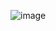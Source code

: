 ![image](https://user-images.githubusercontent.com/80675137/179691840-beab1dcb-e813-4578-824e-979798880948.png)
